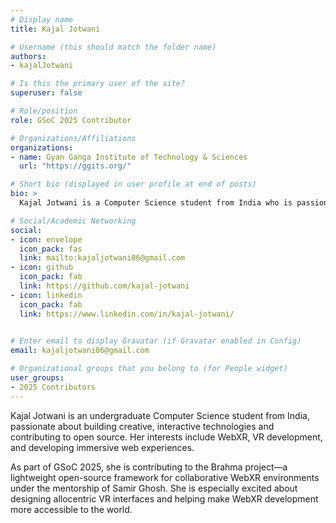```yaml
---
# Display name
title: Kajal Jotwani

# Username (this should match the folder name)
authors:
- kajalJotwani

# Is this the primary user of the site?
superuser: false

# Role/position
role: GSoC 2025 Contributor 

# Organizations/Affiliations
organizations:
- name: Gyan Ganga Institute of Technology & Sciences 
  url: "https://ggits.org/"

# Short bio (displayed in user profile at end of posts)
bio: >
  Kajal Jotwani is a Computer Science student from India who is passionate about learning and contributing to open-source.

# Social/Academic Networking
social:
- icon: envelope
  icon_pack: fas
  link: mailto:kajaljotwani06@gmail.com
- icon: github
  icon_pack: fab
  link: https://github.com/kajal-jotwani
- icon: linkedin
  icon_pack: fab
  link: https://www.linkedin.com/in/kajal-jotwani/
  

# Enter email to display Gravatar (if Gravatar enabled in Config)
email: kajaljotwani06@gmail.com

# Organizational groups that you belong to (for People widget)
user_groups:
- 2025 Contributors
---
```


  Kajal Jotwani is an undergraduate Computer Science student from India, passionate about building creative, interactive technologies and contributing to open source. Her interests include WebXR, VR development, and developing immersive web experiences.

  As part of GSoC 2025, she is contributing to the Brahma project—a lightweight open-source framework for collaborative WebXR environments under the mentorship of Samir Ghosh. She is especially excited about designing allocentric VR interfaces and helping make WebXR development more accessible to the world.

